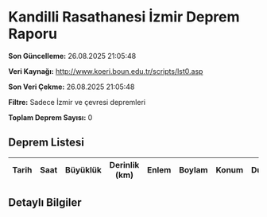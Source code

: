 # Kandilli Rasathanesi İzmir Deprem Raporu

**Son Güncelleme:** 26.08.2025 21:05:48

**Veri Kaynağı:** http://www.koeri.boun.edu.tr/scripts/lst0.asp

**Son Veri Çekme:** 26.08.2025 21:05:48

**Filtre:** Sadece İzmir ve çevresi depremleri

**Toplam Deprem Sayısı:** 0

## Deprem Listesi

| Tarih | Saat | Büyüklük | Derinlik (km) | Enlem | Boylam | Konum | Durum |
|-------|------|----------|---------------|-------|--------|-------|-------|

## Detaylı Bilgiler

